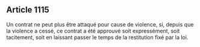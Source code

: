 Article 1115
----
Un contrat ne peut plus être attaqué pour cause de violence, si, depuis que la
violence a cessé, ce contrat a été approuvé soit expressément, soit tacitement,
soit en laissant passer le temps de la restitution fixé par la loi.
